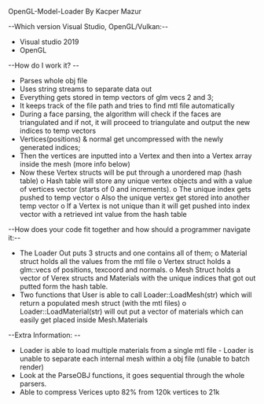 OpenGL-Model-Loader
By Kacper Mazur 

--Which version Visual Studio, OpenGL/Vulkan:--

  - Visual studio 2019 
  - OpenGL 
  
 --How do I work it? --
 
  - Parses whole obj file 
  - Uses string streams to separate data out 
  - Everything gets stored in temp vectors of glm vecs 2 and 3; 
  - It keeps track of the file path and tries to find mtl file automatically 
  - During a face parsing, the algorithm will check if the faces are triangulated and if not, it will proceed to triangulate and output the new indices to temp vectors   
  - Vertices(positions) & normal get uncompressed with the newly generated indices; 
  - Then the vertices are inputted into a Vertex and then into a Vertex array inside the mesh (more info below) 
  - Now these Vertex structs will be put through a unordered map (hash table) o Hash table will store any unique vertex objects and with a value of vertices vector (starts of 0 and increments). 
    o The unique index gets pushed to temp vector 
    o Also the unique vertex get stored into another temp vector 
    o If a Vertex is not unique than it will get pushed into index vector with a retrieved int value from the hash table 
    
--How does your code fit together and how should a programmer navigate it:--

  - The Loader Out puts 3 structs and one contains all of them; o Material struct holds all the values from the mtl file 
  o Vertex struct holds a glm::vecs of positions, texcoord and normals. 
  o Mesh Struct holds a vector of Verex structs and Materials with the unique indices that got out putted form the hash table. 
  - Two functions that User is able to call Loader::LoadMesh(str) which will return a populated mesh struct (with the mtl files) 
    o Loader::LoadMaterial(str) will out put a vector of materials which can easily get placed inside Mesh.Materials 
    
--Extra Information: --

  - Loader is able to load multiple materials from a single mtl file - Loader is unable to separate each internal mesh within a obj file (unable to batch render) 
  - Look at the ParseOBJ functions, it goes sequential through the whole parsers. 
  - Able to compress Verices upto 82% from 120k vertices to 21k 
